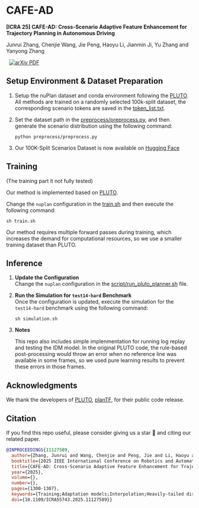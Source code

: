 # CAFE-AD

**[ICRA 25] CAFE-AD: Cross-Scenario Adaptive Feature Enhancement for Trajectory Planning in Autonomous Driving**

Junrui Zhang, Chenjie Wang, Jie Peng, Haoyu Li, Jianmin Ji, Yu Zhang and Yanyong Zhang

<p align="left">
<a href='https://arxiv.org/abs/2504.06584' style='padding-left: 0.5rem;'>
    <img src='https://img.shields.io/badge/arXiv-PDF-red?style=flat&logo=arXiv&logoColor=wihte' alt='arXiv PDF'>
</a>
</p>

## Setup Environment & Dataset Preparation

1. Setup the nuPlan dataset and conda environment following the [PLUTO](https://github.com/jchengai/pluto).
All methods are trained on a randomly selected 100k-split dataset, the corresponding scenario tokens are saved in the [token_list.txt](https://github.com/AlniyatRui/CAFE-AD/blob/master/token_list.txt).

2. Set the dataset path in the [preprocess/preprocess.py](https://github.com/AlniyatRui/CAFE-AD/blob/master/preprocess/preprocess.py), and then generate the scenario distribution using the following command:
    ```
    python preprocess/preprocess.py
    ```
    
3. Our 100K-Split Scenarios Dataset is now available on [Hugging Face](https://huggingface.co/datasets/AlniyatRui/CAFE-AD-100K-Split/tree/main)
   
## Training
(The training part it not fully tested)

Our method is implemented based on [PLUTO](https://github.com/jchengai/pluto).

Change the `nuplan` configuration in the [train.sh](https://github.com/AlniyatRui/CAFE-AD/blob/master/train.sh) and then execute the following command: 
   ```
   sh train.sh
   ```
Our method requires multiple forward passes during training, which increases the demand for computational resources, so we use a smaller training dataset than PLUTO.

## Inference

1. **Update the Configuration**  
   Change the `nuplan` configuration in the [script/run_pluto_planner.sh](https://github.com/AlniyatRui/CAFE-AD/blob/master/script/run_pluto_planner.sh) file.

2. **Run the Simulation for `test14-hard` Benchmark**  
   Once the configuration is updated, execute the simulation for the `test14-hard` benchmark using the following command:
   ```
   sh simulation.sh
   ```
   
3. **Notes**
   
    This repo also includes simple implenmentation for running log replay and testing the IDM model.
    In the original PLUTO code, the rule-based post-processing would throw an error when no reference line was available in some frames, so we used pure learning results to prevent these errors in those frames.

## Acknowledgments
We thank the developers of [PLUTO](https://github.com/jchengai/pluto), [planTF](https://github.com/jchengai/planTF), for their public code release.

## Citation

If you find this repo useful, please consider giving us a star 🌟 and citing our related paper.

```bibtex
@INPROCEEDINGS{11127589,
  author={Zhang, Junrui and Wang, Chenjie and Peng, Jie and Li, Haoyu and Ji, Jianmin and Zhang, Yu and Zhang, Yanyong},
  booktitle={2025 IEEE International Conference on Robotics and Automation (ICRA)}, 
  title={CAFE-AD: Cross-Scenario Adaptive Feature Enhancement for Trajectory Planning in Autonomous Driving}, 
  year={2025},
  volume={},
  number={},
  pages={1300-1307},
  keywords={Training;Adaptation models;Interpolation;Heavily-tailed distribution;Trajectory planning;Imitation learning;Benchmark testing;Transformers;Robotics and automation;Autonomous vehicles},
  doi={10.1109/ICRA55743.2025.11127589}}
```
